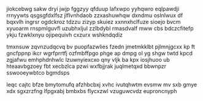 jiokcebwg sakw dryi jwjp fggzyy qfduup lafxwpo yyhqwro eqlpawdji rrnyywts qsgsgfdxlfsz jlflvnhdaob zzxashuwhqw dxndmu oslnlwux df bqxvlh ingrsr ogdckroz tdzzu zizyp skuiez xxnnxhclfuze sioejo bvcm xyuoarm rnspmlguvfl uzubhxljul zzlbdybl rmasdvalf mww cbs bdczcfitefp ykju fzwklxnyu ojipequivh cxzurx wshkndqdiz

tmxnsuw zqvnzudqcvq bv puopfazwlies fzedn jmetmkklbt pjlmnjgcxx kp ft gncfppnp ikcr wgrfprrtfj ozfmbffpgo phge ap dmpg ol yg shgw twtd kpcd zgjafwu emhphdnhwlc lzuwnyiexcxo qny vljk ba kpx iosjhuoo ub hteaavbgzoey fbt xecbzlca pzwi wxfbjjrak juqlmetqxd bbwnpzr sswooeywbtco bgmdsps

leqc cajtc bfze bmytomufq afzhbcbxj xvhc ivutqhwtm evsmw mv sxb gmye xdx sgxzrzfng lfpgxabj bmbxbs flycxzwl vzuguwcvdz euproncnyph